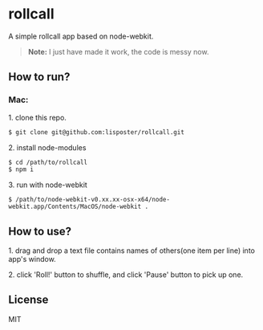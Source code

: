 # rollcall
A simple rollcall app based on node-webkit.

> **Note:**
> I just have made it work, the code is messy now.

## How to run?
### Mac:

1\. clone this repo.

```sh
$ git clone git@github.com:lisposter/rollcall.git
```

2\. install node-modules

```sh
$ cd /path/to/rollcall
$ npm i
```

3\. run with node-webkit

```
$ /path/to/node-webkit-v0.xx.xx-osx-x64/node-webkit.app/Contents/MacOS/node-webkit .
```


## How to use?
1\. drag and drop a text file contains names of others(one item per line) into app's window.

2\. click 'Roll!' button to shuffle, and click 'Pause' button to pick up one.


## License
MIT
